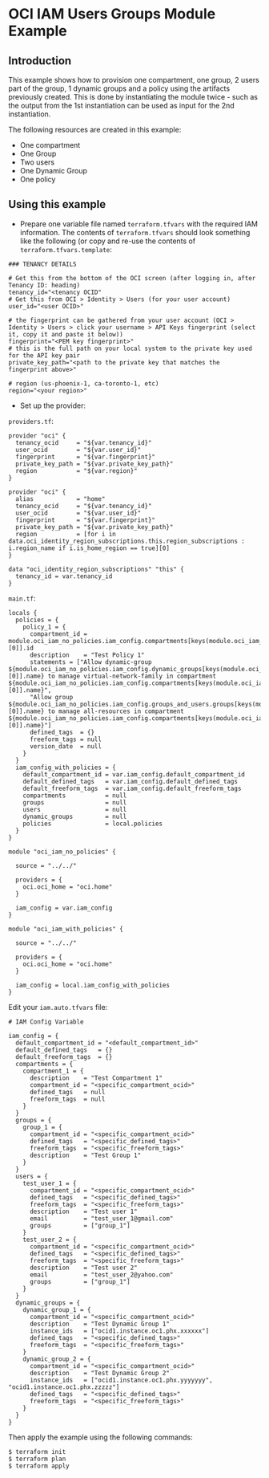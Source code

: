 # OCI IAM Users Groups Module Example

## Introduction

This example shows how to provision one compartment, one group, 2 users part of the group, 1 dynamic groups and a policy using the artifacts previously created.
This is done by instantiating the module twice - such as the output from the 1st instantiation can be used as input for the 2nd instantiation.

The following resources are created in this example:

* One compartment
* One Group
* Two users
* One Dynamic Group
* One policy

## Using this example
* Prepare one variable file named `terraform.tfvars` with the required IAM information. The contents of `terraform.tfvars` should look something like the following (or copy and re-use the contents of `terraform.tfvars.template`:

```
### TENANCY DETAILS

# Get this from the bottom of the OCI screen (after logging in, after Tenancy ID: heading)
tenancy_id="<tenancy OCID"
# Get this from OCI > Identity > Users (for your user account)
user_id="<user OCID>"

# the fingerprint can be gathered from your user account (OCI > Identity > Users > click your username > API Keys fingerprint (select it, copy it and paste it below))
fingerprint="<PEM key fingerprint>"
# this is the full path on your local system to the private key used for the API key pair
private_key_path="<path to the private key that matches the fingerprint above>"

# region (us-phoenix-1, ca-toronto-1, etc)
region="<your region>"
```

* Set up the provider:

`providers.tf`:

```
provider "oci" {
  tenancy_ocid     = "${var.tenancy_id}"
  user_ocid        = "${var.user_id}"
  fingerprint      = "${var.fingerprint}"
  private_key_path = "${var.private_key_path}"
  region           = "${var.region}"
}

provider "oci" {
  alias            = "home"
  tenancy_ocid     = "${var.tenancy_id}"
  user_ocid        = "${var.user_id}"
  fingerprint      = "${var.fingerprint}"
  private_key_path = "${var.private_key_path}"
  region           = [for i in data.oci_identity_region_subscriptions.this.region_subscriptions : i.region_name if i.is_home_region == true][0]
}

data "oci_identity_region_subscriptions" "this" {
  tenancy_id = var.tenancy_id
}
```
`main.tf`:

```
locals {
  policies = {
    policy_1 = {
      compartment_id = module.oci_iam_no_policies.iam_config.compartments[keys(module.oci_iam_no_policies.iam_config.compartments)[0]].id
      description    = "Test Policy 1"
      statements = ["Allow dynamic-group ${module.oci_iam_no_policies.iam_config.dynamic_groups[keys(module.oci_iam_no_policies.iam_config.dynamic_groups)[0]].name} to manage virtual-network-family in compartment ${module.oci_iam_no_policies.iam_config.compartments[keys(module.oci_iam_no_policies.iam_config.compartments)[0]].name}",
      "Allow group ${module.oci_iam_no_policies.iam_config.groups_and_users.groups[keys(module.oci_iam_no_policies.iam_config.groups_and_users.groups)[0]].name} to manage all-resources in compartment ${module.oci_iam_no_policies.iam_config.compartments[keys(module.oci_iam_no_policies.iam_config.compartments)[0]].name}"]
      defined_tags  = {}
      freeform_tags = null
      version_date  = null
    }
  }
  iam_config_with_policies = {
    default_compartment_id = var.iam_config.default_compartment_id
    default_defined_tags   = var.iam_config.default_defined_tags
    default_freeform_tags  = var.iam_config.default_freeform_tags
    compartments           = null
    groups                 = null
    users                  = null
    dynamic_groups         = null
    policies               = local.policies
  }
}

module "oci_iam_no_policies" {

  source = "../../"

  providers = {
    oci.oci_home = "oci.home"
  }

  iam_config = var.iam_config
}

module "oci_iam_with_policies" {

  source = "../../"

  providers = {
    oci.oci_home = "oci.home"
  }

  iam_config = local.iam_config_with_policies
}
```

Edit your `iam.auto.tfvars` file:

```
# IAM Config Variable

iam_config = {
  default_compartment_id = "<default_compartment_id>"
  default_defined_tags   = {}
  default_freeform_tags  = {}
  compartments = {
    compartment_1 = {
      description    = "Test Compartment 1"
      compartment_id = "<specific_compartment_ocid>"
      defined_tags   = null
      freeform_tags  = null
    }
  }
  groups = {
    group_1 = {
      compartment_id = "<specific_compartment_ocid>"
      defined_tags   = "<specific_defined_tags>"
      freeform_tags  = "<specific_freeform_tags>"
      description    = "Test Group 1"
    }
  }
  users = {
    test_user_1 = {
      compartment_id = "<specific_compartment_ocid>"
      defined_tags   = "<specific_defined_tags>"
      freeform_tags  = "<specific_freeform_tags>"
      description    = "Test user 1"
      email          = "test_user_1@gmail.com"
      groups         = ["group_1"]
    }
    test_user_2 = {
      compartment_id = "<specific_compartment_ocid>"
      defined_tags   = "<specific_defined_tags>"
      freeform_tags  = "<specific_freeform_tags>"
      description    = "Test user 2"
      email          = "test_user_2@yahoo.com"
      groups         = ["group_1"]
    }
  }
  dynamic_groups = {
    dynamic_group_1 = {
      compartment_id = "<specific_compartment_ocid>"
      description    = "Test Dynamic Group 1"
      instance_ids   = ["ocid1.instance.oc1.phx.xxxxxx"]
      defined_tags   = "<specific_defined_tags>"
      freeform_tags  = "<specific_freeform_tags>"
    }
    dynamic_group_2 = {
      compartment_id = "<specific_compartment_ocid>"
      description    = "Test Dynamic Group 2"
      instance_ids   = ["ocid1.instance.oc1.phx.yyyyyyy", "ocid1.instance.oc1.phx.zzzzz"]
      defined_tags   = "<specific_defined_tags>"
      freeform_tags  = "<specific_freeform_tags>"
    }
  }
}
```

Then apply the example using the following commands:

```
$ terraform init
$ terraform plan
$ terraform apply
```
